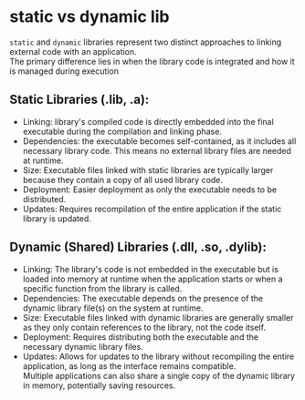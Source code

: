 static vs dynamic lib
======================
  
`static` and `dynamic` libraries represent two distinct approaches to linking external code with an application.  
The primary difference lies in when the library code is integrated and how it is managed during execution  
  
Static Libraries (.lib, .a):
----------------------------
- Linking: library's compiled code is directly embedded into the final executable during the compilation and linking phase.
- Dependencies: the executable becomes self-contained, as it includes all necessary library code. This means no external library files are needed at runtime.
- Size: Executable files linked with static libraries are typically larger because they contain a copy of all used library code.
- Deployment: Easier deployment as only the executable needs to be distributed.
- Updates: Requires recompilation of the entire application if the static library is updated.
  
Dynamic (Shared) Libraries (.dll, .so, .dylib):
-----------------------------------------------
- Linking: The library's code is not embedded in the executable but is loaded into memory at runtime when the application starts or when a specific function from the library is called.
- Dependencies: The executable depends on the presence of the dynamic library file(s) on the system at runtime.
- Size: Executable files linked with dynamic libraries are generally smaller as they only contain references to the library, not the code itself.
- Deployment: Requires distributing both the executable and the necessary dynamic library files.
- Updates: Allows for updates to the library without recompiling the entire application, as long as the interface remains compatible.  
  Multiple applications can also share a single copy of the dynamic library in memory, potentially saving resources.  